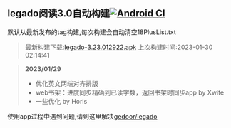 ## legado阅读3.0自动构建[![Android CI](https://github.com/10bits/gedoor-Build/workflows/Android%20CI/badge.svg)](https://github.com/10bits/gedoor-Build/actions)

默认从最新发布的tag构建,每次构建会自动清空18PlusList.txt

> 最新构建下载:[legado-3.23.012922.apk](https://github.com/crby2333/gedoor-Build/releases/download/legado-3.23.012922/legado-3.23.012922.apk) 上次构建时间:2023-01-30 02:14:41
<!--start-->
> **2023/01/29**
> 
> * 优化英文两端对齐排版
> * web书架：进度同步精确到已读字数，返回书架时同步app by Xwite
> * 一些优化 by Horis
<!--end-->
  
使用app过程中遇到问题,请到这里解决[gedoor/legado](https://github.com/gedoor/legado/issues)

